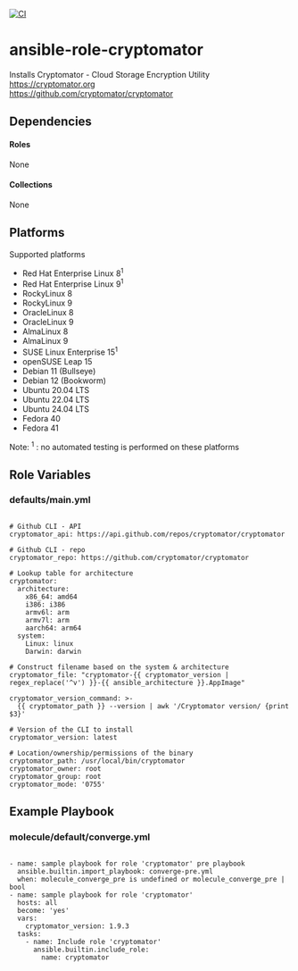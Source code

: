 [![CI](https://github.com/de-it-krachten/ansible-role-cryptomator/workflows/CI/badge.svg?event=push)](https://github.com/de-it-krachten/ansible-role-cryptomator/actions?query=workflow%3ACI)


# ansible-role-cryptomator

Installs Cryptomator - Cloud Storage Encryption Utility<br>
https://cryptomator.org<br>
https://github.com/cryptomator/cryptomator<br>



## Dependencies

#### Roles
None

#### Collections
None

## Platforms

Supported platforms

- Red Hat Enterprise Linux 8<sup>1</sup>
- Red Hat Enterprise Linux 9<sup>1</sup>
- RockyLinux 8
- RockyLinux 9
- OracleLinux 8
- OracleLinux 9
- AlmaLinux 8
- AlmaLinux 9
- SUSE Linux Enterprise 15<sup>1</sup>
- openSUSE Leap 15
- Debian 11 (Bullseye)
- Debian 12 (Bookworm)
- Ubuntu 20.04 LTS
- Ubuntu 22.04 LTS
- Ubuntu 24.04 LTS
- Fedora 40
- Fedora 41

Note:
<sup>1</sup> : no automated testing is performed on these platforms

## Role Variables
### defaults/main.yml
<pre><code>
# Github CLI - API
cryptomator_api: https://api.github.com/repos/cryptomator/cryptomator

# Github CLI - repo
cryptomator_repo: https://github.com/cryptomator/cryptomator

# Lookup table for architecture
cryptomator:
  architecture:
    x86_64: amd64
    i386: i386
    armv6l: arm
    armv7l: arm
    aarch64: arm64
  system:
    Linux: linux
    Darwin: darwin

# Construct filename based on the system & architecture
cryptomator_file: "cryptomator-{{ cryptomator_version | regex_replace('^v') }}-{{ ansible_architecture }}.AppImage"

cryptomator_version_command: >-
  {{ cryptomator_path }} --version | awk '/Cryptomator version/ {print $3}'

# Version of the CLI to install
cryptomator_version: latest

# Location/ownership/permissions of the binary
cryptomator_path: /usr/local/bin/cryptomator
cryptomator_owner: root
cryptomator_group: root
cryptomator_mode: '0755'
</pre></code>




## Example Playbook
### molecule/default/converge.yml
<pre><code>
- name: sample playbook for role 'cryptomator' pre playbook
  ansible.builtin.import_playbook: converge-pre.yml
  when: molecule_converge_pre is undefined or molecule_converge_pre | bool
- name: sample playbook for role 'cryptomator'
  hosts: all
  become: 'yes'
  vars:
    cryptomator_version: 1.9.3
  tasks:
    - name: Include role 'cryptomator'
      ansible.builtin.include_role:
        name: cryptomator
</pre></code>
